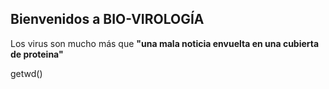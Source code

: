 ## Bienvenidos a BIO-VIROLOGÍA

Los virus son mucho más que **"una mala noticia envuelta en una cubierta de proteina"**

getwd()